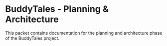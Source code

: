 # BuddyTales - Planning & Architecture

This packet contains documentation for the planning and architecture phase of the BuddyTales project.
